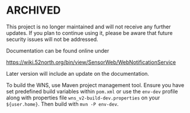 # ARCHIVED

This project is no longer maintained and will not receive any further updates. If you plan to continue using it, please be aware that future security issues will not be addressed.

Documentation can be found online under 

  <https://wiki.52north.org/bin/view/SensorWeb/WebNotificationService>
  
Later version will include an update on the documentation.

To build the WNS, use Maven project management tool.
Ensure you have set predefined build variables within `pom.xml` or use the `env-dev` profile along with properties file `wns_v2-build-dev.properties` on your `${user.home}`.
Then build with `mvn -P env-dev`.
